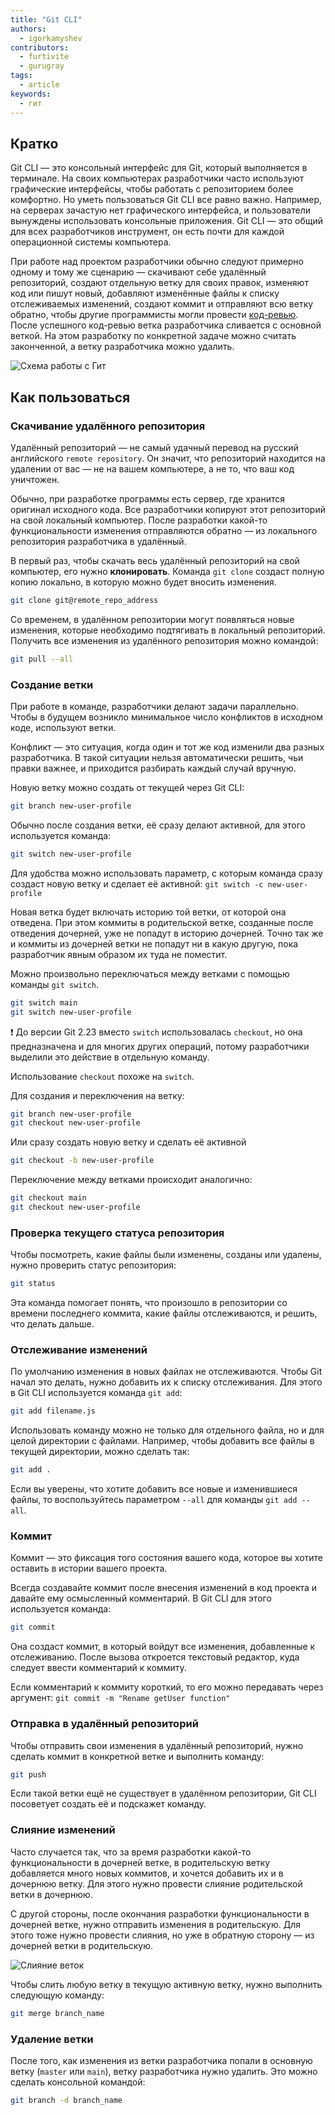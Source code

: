```yaml
---
title: "Git CLI"
authors:
  - igorkamyshev
contributors:
  - furtivite
  - gurugray
tags:
  - article
keywords:
  - гит
---
```

## Кратко

Git CLI — это консольный интерфейс для Git, который выполняется в терминале. На своих компьютерах разработчики часто используют графические интерфейсы, чтобы работать с репозиторием более комфортно. Но уметь пользоваться Git CLI все равно важно. Например, на серверах зачастую нет графического интерфейса, и пользователи вынуждены использовать консольные приложения. Git CLI — это общий для всех разработчиков инструмент, он есть почти для каждой операционной системы компьютера.

При работе над проектом разработчики обычно следуют примерно одному и тому же сценарию — скачивают себе удалённый репозиторий, создают отдельную ветку для своих правок, изменяют код или пишут новый, добавляют изменённые файлы к списку отслеживаемых изменений, создают коммит и отправляют всю ветку обратно, чтобы другие программисты могли провести [код-ревью](../code-review). После успешного код-ревью ветка разработчика сливается с основной веткой. На этом разработку по конкретной задаче можно считать законченной, а ветку разработчика можно удалить.

![Схема работы с Гит](images/high-level.png)

## Как пользоваться

### Скачивание удалённого репозитория

Удалённый репозиторий — не самый удачный перевод на русский английского `remote repository`. Он значит, что репозиторий находится на удалении от вас — не на вашем компьютере, а не то, что ваш код уничтожен.

Обычно, при разработке программы есть сервер, где хранится оригинал исходного кода. Все разработчики копируют этот репозиторий на свой локальный компьютер. После разработки какой-то функциональности изменения отправляются обратно — из локального репозитория разработчика в удалённый.

В первый раз, чтобы скачать весь удалённый репозиторий на свой компьютер, его нужно __клонировать__. Команда `git clone` создаст полную копию локально, в которую можно будет вносить изменения.

```bash
git clone git@remote_repo_address
```

Со временем, в удалённом репозитории могут появляться новые изменения, которые необходимо подтягивать в локальный репозиторий. Получить все изменения из удалённого репозитория можно командой:

```bash
git pull --all
```

### Создание ветки

При работе в команде, разработчики делают задачи параллельно. Чтобы в будущем возникло минимальное число конфликтов в исходном коде, используют ветки.

Конфликт — это ситуация, когда один и тот же код изменили два разных разработчика. В такой ситуации нельзя автоматически решить, чьи правки важнее, и приходится разбирать каждый случай вручную.

Новую ветку можно создать от текущей через Git CLI:

```bash
git branch new-user-profile
```

Обычно после создания ветки, её сразу делают активной, для этого используется команда:

```bash
git switch new-user-profile
```

Для удобства можно использовать параметр, с которым команда сразу создаст новую ветку и сделает её активной: `git switch -c new-user-profile`

Новая ветка будет включать историю той ветки, от которой она отведена. При этом коммиты в родительской ветке, созданные после отведения дочерней, уже не попадут в историю дочерней. Точно так же и коммиты из дочерней ветки не попадут ни в какую другую, пока разработчик явным образом их туда не поместит.

Можно произвольно переключаться между ветками с помощью команды `git switch`.

```bash
git switch main
git switch new-user-profile
```

<aside>

❗️ До версии Git 2.23 вместо `switch` использовалась `checkout`, но она предназначена и для многих других операций, потому разработчики выделили это действие в отдельную команду.

</aside>

Использование `checkout` похоже на `switch`.

Для создания и переключения на ветку:
```bash
git branch new-user-profile
git checkout new-user-profile
```

Или сразу создать новую ветку и сделать её активной
```bash
git checkout -b new-user-profile
```

Переключение между ветками происходит аналогично:
```bash
git checkout main
git checkout new-user-profile
```

### Проверка текущего статуса репозитория

Чтобы посмотреть, какие файлы были изменены, созданы или удалены, нужно проверить статус репозитория:

```bash
git status
```

Эта команда помогает понять, что произошло в репозитории со времени последнего коммита, какие файлы отслеживаются, и решить, что делать дальше.

### Отслеживание изменений

По умолчанию изменения в новых файлах не отслеживаются. Чтобы Git начал это делать, нужно добавить их к списку отслеживания. Для этого в Git CLI используется команда `git add`:

```bash
git add filename.js
```

Использовать команду можно не только для отдельного файла, но и для целой директории с файлами. Например, чтобы добавить все файлы в текущей директории, можно сделать так:

```bash
git add .
```

Если вы уверены, что хотите добавить все новые и изменившиеся файлы, то воспользуйтесь параметром `--all` для команды `git add --all`.

### Коммит

Коммит — это фиксация того состояния вашего кода, которое вы хотите оставить в истории вашего проекта.

Всегда создавайте коммит после внесения изменений в код проекта и давайте ему осмысленный комментарий. В Git CLI для этого используется команда:

```bash
git commit
```

Она создаст коммит, в который войдут все изменения, добавленные к отслеживанию. После вызова откроется текстовый редактор, куда следует ввести комментарий к коммиту.

Если комментарий к коммиту короткий, то его можно передавать через аргумент: `git commit -m "Rename getUser function"`

### Отправка в удалённый репозиторий

Чтобы отправить свои изменения в удалённый репозиторий, нужно сделать коммит в конкретной ветке и выполнить команду:

```bash
git push
```

Если такой ветки ещё не существует в удалённом репозитории, Git CLI посоветует создать её и подскажет команду.

### Слияние изменений

Часто случается так, что за время разработки какой-то функциональности в дочерней ветке, в родительскую ветку добавляется много новых коммитов, и хочется добавить их и в дочернюю ветку. Для этого нужно провести слияние родительской ветки в дочернюю.

С другой стороны, после окончания разработки функциональности в дочерней ветке, нужно отправить изменения в родительскую. Для этого тоже нужно провести слияния, но уже в обратную сторону — из дочерней ветки в родительскую.

![Слияние веток](images/merge.png)

Чтобы слить любую ветку в текущую активную ветку, нужно выполнить следующую команду:

```bash
git merge branch_name
```

### Удаление ветки

После того, как изменения из ветки разработчика попали в основную ветку (`master` или `main`), ветку разработчика нужно удалить. Это можно сделать консольной командой:

```bash
git branch -d branch_name
```

